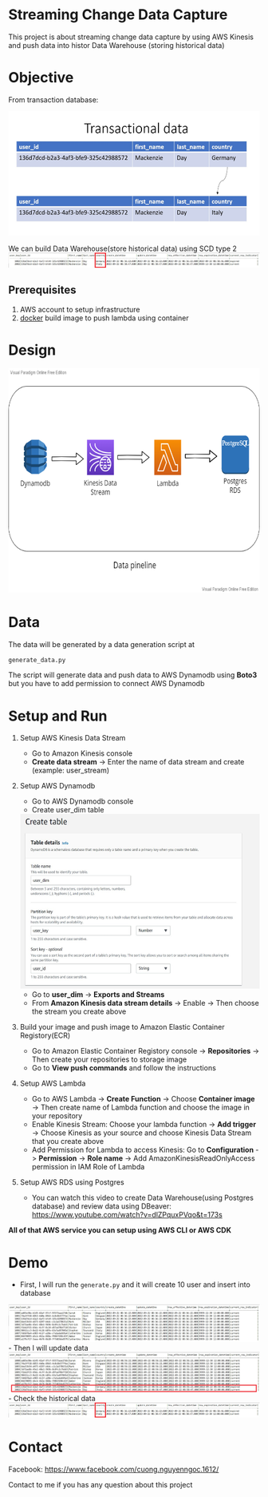 # Streaming Change Data Capture
This project is about streaming change data capture by using AWS Kinesis and push data into histor Data Warehouse (storing historical data)
# Objective
  From transaction database:
  
  <img src="/image/transactiondataa.png" alt="transaction" title="transaction" width="800" height="250">
  
  
  We can build Data Warehouse(store historical data) using SCD type 2
  <img src="/image/scd_type2.png" alt="warehouse" title="warehouse">
## Prerequisites
  1. AWS account to setup infrastructure
  2. <a href="https://docs.docker.com/get-docker" target="_blank">docker</a> build image to push lambda using container
# Design 
<img src="/image/datapipeline.png" alt="Data pipeline" title="Data pipeline" width="600" height="450">

# Data
The data will be generated by a data generation script at
```bash
generate_data.py
```
The script will generate data and push data to AWS Dynamodb using **Boto3** but you have to add permission to connect AWS Dynamodb
# Setup and Run
  1. Setup AWS Kinesis Data Stream 
      - Go to Amazon Kinesis console
      - **Create data stream** -> Enter the name of data stream and create (example: user_stream)
  2. Setup AWS Dynamodb
     - Go to AWS Dynamodb console
     - Create user_dim table
     <img src="/image/create table dynamodb.png" alt="create table" title="create table" width="500" height="350">
     
     - Go to **user_dim** -> **Exports and Streams**
     - From **Amazon Kinesis data stream details** -> Enable -> Then choose the stream you create above
  3. Build your image and push image to Amazon Elastic Container Registory(ECR)
     - Go to Amazon Elastic Container Registory console -> **Repositories** -> Then create your repositories to storage image
     - Go to **View push commands** and follow the instructions
  4. Setup AWS Lambda
     - Go to AWS Lambda -> **Create Function** -> Choose **Container image** -> Then create name of Lambda function and choose the image in your repository 
     - Enable Kinesis Stream: Choose your lambda function -> **Add trigger** -> Choose Kinesis as your source and choose Kinesis Data Stream that you create above
     - Add Permission for Lambda to access Kinesis: Go to **Configuration** -> **Permission** -> **Role name** -> Add AmazonKinesisReadOnlyAccess permission  in IAM Role of Lambda 
  5. Setup AWS RDS using Postgres
     - You can watch this video to create Data Warehouse(using Postgres database) and review data using DBeaver: https://www.youtube.com/watch?v=dlZPquxPVqo&t=173s


**All of that AWS service you can setup using AWS CLI or AWS CDK**
# Demo
  - First, I will run the ```generate.py``` and it will create 10 user and insert into database 
  <img src="/image/create_user.png" alt="create_user" title="create_user">
  - Then I will update data
  <img src="/image/update_user.png" alt="update_user" title="update_user">
  - Check the historical data 
  <img src="/image/scd_type2.png" alt="scd_type2" title="scd_type2">
  
  # Contact
  Facebook: https://www.facebook.com/cuong.nguyenngoc.1612/
  
  
  Contact to me if you has any question about this project
  
